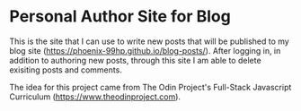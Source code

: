 # Personal Author Site for Blog

This is the site that I can use to write new posts that will be published to my blog site (https://phoenix-99hp.github.io/blog-posts/). After logging in, in addition to authoring new posts, through this site I am able to delete exisiting posts and comments. 

The idea for this project came from The Odin Project's Full-Stack Javascript Curriculum (https://www.theodinproject.com).